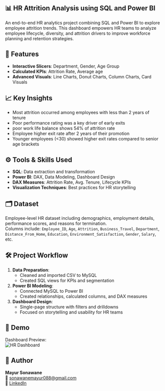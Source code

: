 ## 📊 HR Attrition Analysis using SQL and Power BI 

An end-to-end HR analytics project combining SQL and Power BI to explore employee attrition trends. This dashboard empowers HR teams to analyze employee lifecycle, diversity, and attrition drivers to improve workforce planning and retention strategies.

## 🚀 Features   
- **Interactive Slicers**: Department, Gender, Age Group  
- **Calculated KPIs**: Attrition Rate, Average age  
- **Advanced Visuals**: Line Charts, Donut Charts, Column Charts, Card Visuals  

## 📈 Key Insights  
- Most attrition occurred among employees with less than 2 years of tenure    
- Poor performance rating was a key driver of early exits
- poor work life balance shows 54% of attrition rate
- Employee higher exit rate after 2 years of their promotion   
- Younger employees (<30) showed higher exit rates compared to senior age brackets  

## ⚙️ Tools & Skills Used  
- **SQL**: Data extraction and transformation  
- **Power BI**: DAX, Data Modeling, Dashboard Design  
- **DAX Measures**: Attrition Rate, Avg. Tenure, Lifecycle KPIs  
- **Visualization Techniques**: Best practices for HR storytelling  

## 🗂️ Dataset  
Employee-level HR dataset including demographics, employment details, performance scores, and reasons for termination.  
Columns include: `Employee_ID`, `Age`, `Attrition`, `Business_Travel`, `Department`, `Distance_From_Home`, `Education`, `Environment_Satisfaction`, `Gender`, `Salary`, etc.

## 🛠️ Project Workflow  
1. **Data Preparation**:  
   - Cleaned and imported CSV to MySQL  
   - Created SQL views for KPIs and segmentation  
2. **Power BI Modeling**:  
   - Connected MySQL to Power BI  
   - Created relationships, calculated columns, and DAX measures  
3. **Dashboard Design**:  
   - Single-page structure with filters and drilldowns  
   - Focused on storytelling and usability for HR teams  

## 📎 Demo  
Dashboard Preview:  
![HR Dashboard](https://github.com/yourusername/Projects/blob/main/HR_Dashboard_Overview.png) 

## 👤 Author  
**Mayur Sonawane**  
📧 sonawanemayur088@gmail.com  
🔗 [LinkedIn](www.linkedin.com/in/mayur-sonawane-analyst)
